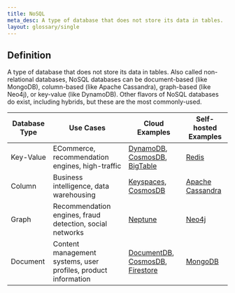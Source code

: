 ```yaml
---
title: NoSQL
meta_desc: A type of database that does not store its data in tables.
layout: glossary/single
---
```


## Definition

A type of database that does not store its data in tables. Also called non-relational databases, NoSQL databases can be document-based (like MongoDB), column-based (like Apache Cassandra), graph-based (like Neo4j), or key-value (like DynamoDB). Other flavors of NoSQL databases do exist, including hybrids, but these are the most commonly-used.

| Database Type 	| Use Cases                                                      	| Cloud Examples                  	| Self-hosted Examples 	|
|---------------	|----------------------------------------------------------------	|---------------------------------	|----------------------	|
| Key-Value     	| ECommerce, recommendation engines, high-traffic                	| [DynamoDB](https://aws.amazon.com/dynamodb/), [CosmosDB](https://azure.microsoft.com/en-us/services/cosmos-db/), [BigTable](https://cloud.google.com/bigtable)    	| [Redis](https://redis.io/)                	|
| Column        	| Business intelligence, data warehousing                        	| [Keyspaces](https://aws.amazon.com/keyspaces/), [CosmosDB](https://azure.microsoft.com/en-us/services/cosmos-db/)             	| [Apache Cassandra](https://cassandra.apache.org/_/index.html)     	|
| Graph         	| Recommendation engines, fraud detection, social networks       	| [Neptune](https://aws.amazon.com/neptune/)                         	| [Neo4j](https://neo4j.com/)                	|
| Document      	| Content management systems, user profiles, product information 	| [DocumentDB](https://aws.amazon.com/documentdb/), [CosmosDB](https://azure.microsoft.com/en-us/services/cosmos-db/), [Firestore](https://firebase.google.com/docs/firestore) 	| [MongoDB](https://www.mongodb.com/)              	|
